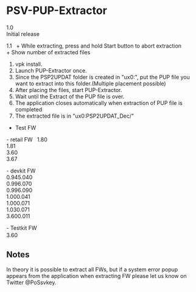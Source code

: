 # PSV-PUP-Extractor  
  
  
1.0  
Initial release  
  
1.1  
 \+ While extracting, press and hold Start button to abort extraction  
 \+ Show number of extracted files  
  
  
  
1. vpk install.  
2. Launch PUP-Extractor once.  
3. Since the PSP2UPDAT folder is created in "ux0:", put the PUP file you want to extract into this folder.(Multiple placement possible)  
4. After placing the files, start PUP-Extractor.  
5. Wait until the Extract of the PUP file is over.  
6. The application closes automatically when extraction of PUP file is completed  
7. The extracted file is in "ux0:PSP2UPDAT_Dec/"  
  
  
- Test FW

\- retail FW  
1.80  
1.81  
3.60  
3.67  

\- devkit FW  
0.945.040  
0.996.070  
0.996.090  
1.000.041  
1.000.071  
1.030.071  
3.600.011  

\- Testkit FW  
3.60  
　　
  
  
## Notes  
  
In theory it is possible to extract all FWs, but if a system error popup appears from the application when extracting FW please let us know on Twitter @PoSsvkey.
